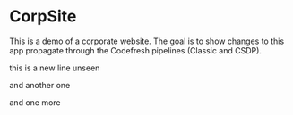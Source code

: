 # CorpSite

This is a demo of a corporate website. The goal is to show changes to this app propagate through the Codefresh pipelines (Classic and CSDP).

this is a new line unseen

and another one

and one more
